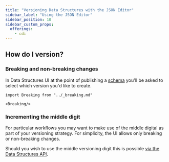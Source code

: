 ```yaml
---
title: "Versioning Data Structures with the JSON Editor"
sidebar_label: "Using the JSON Editor"
sidebar_position: 10
sidebar_custom_props:
  offerings:
    - cdi
---
```


## How do I version?

### Breaking and non-breaking changes

In Data Structures UI at the point of publishing a [schema](/docs/fundamentals/schemas/index.md) you'll be asked to select which version you'd like to create.

```mdx-code-block
import Breaking from "../_breaking.md"

<Breaking/>
```

### Incrementing the middle digit

For particular workflows you may want to make use of the middle digital as part of your versioning strategy. For simplicity, the UI allows only breaking or non-breaking changes.

Should you wish to use the middle versioning digit this is possible [via the Data Structures API](/docs/data-product-studio/data-structures/manage/api/index.md).
